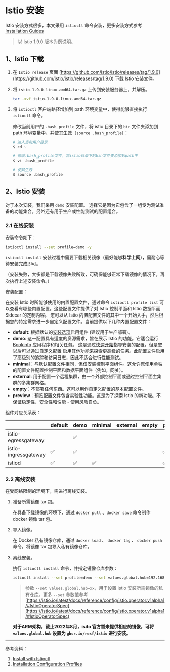 # Istio 安装

Istio 安装方式很多，本文采用 `istioctl` 命令安装，更多安装方式参考 [Installation Guides](https://istio.io/latest/docs/setup/install/)

> 以 Istio 1.9.0 版本为例说明。

## 1、Istio 下载

1. 在 `Istio release` 页面 [https://github.com/istio/istio/releases/tag/1.9.0](https://github.com/istio/istio/releases/tag/1.9.0) 下载 Istio 安装文件。

2. 将 `istio-1.9.0-linux-amd64.tar.gz` 上传到安装服务器上，并解压。

   ```sh
   tar -xvf istio-1.9.0-linux-amd64.tar.gz
   ```

3. 将 `istioctl` 客户端路径增加到 path 环境变量中，使得能够直接执行 `istioctl` 命令。

   修改当前用户的 `.bash_profile` 文件，将 istio 目录下的 `bin` 文件夹添加到 path 环境变量中，并使其生效（`source .bash_profile`）：

   ```sh
   # 进入当前用户目录
   $ cd ~

   # 修改.bash_profile文件，将istio目录下的bin文件夹添加到path中
   $ vi .bash_profile

   # 使其生效
   $ source .bash_profile
   ```

## 2、Istio 安装

对于本次安装，我们采用 `demo` 安装配置。 选择它是因为它包含了一组专为测试准备的功能集合，另外还有用于生产或性能测试的配置组合。

### 2.1 在线安装

安装命令如下：

```sh
istioctl install --set profile=demo -y
```

`istioctl install` 安装过程中需要下载相关镜像（最好能够**科学上网**），需耐心等待安装完成即可。

（安装失败，大多都是下载镜像失败所致，可确保能够正常下载镜像的情况下，再次执行上述安装命令。）

安装配置：

在安装 Istio 时所能够使用的内置配置文件，通过命令 `istioctl profile list` 可以查看有哪些内置配置。这些配置文件提供了对 Istio 控制平面和 Istio 数据平面 Sidecar 的定制内容。 您可以从 Istio 内置配置文件的其中一个开始入手，然后根据您的特定需求进一步自定义配置文件。当前提供以下几种内置配置文件：

- **default**: 根据默认的[安装选项](https://istio.io/latest/docs/reference/config/installation-options/)启用组件 (建议用于生产部署)。
- **demo**: 这一配置具有适度的资源需求，旨在展示 Istio 的功能。它适合运行 [Bookinfo](https://istio.io/latest/zh/docs/examples/bookinfo/) 应用程序和相关任务。 这是通过[快速开始](https://istio.io/latest/zh/docs/setup/getting-started/)指导安装的配置，但是您以后可以通过[自定义配置](https://istio.io/latest/zh/docs/setup/install/istioctl/#customizing-the-configuration) 启用其他功能来探索更高级的任务。此配置文件启用了高级别的追踪和访问日志，因此不适合进行性能测试。
- **minimal**：与默认配置文件相同，但仅安装控制平面组件。这允许您使用单独的配置文件配置控制平面和数据平面组件（例如，网关）。
- **external**: 用于配置一个远程集群，由一个外部控制平面或通过控制平面主集群的多集群网格。
- **empty**：不部署任何东西。这可以用作自定义配置的基本配置文件。
- **preview**：预览配置文件包含实验性功能。这是为了探索 Istio 的新功能。不保证稳定性、安全性和性能 - 使用风险自负。

组件对应关系表：

|  | default | demo | minimal  | external | empty | preview |
| --- | --- | --- | --- | --- | ---  | --- |
| istio-egressgateway | | ✅  | | | | |
| istio-ingressgateway | ✅  | ✅  | | | | ✅  |
| istiod | ✅  | ✅  | ✅  | | | ✅  |

### 2.2 离线安装

在受网络限制的环境下，需进行离线安装。

1. 准备所需镜像 tar 包。

   在具备下载镜像的环境下，通过 `docker pull` 、`docker save` 命令制作 docker 镜像 tar 包。

2. 导入镜像。

   在 Docker 私有镜像仓库，通过 `docker load` 、 `docker tag` 、 `docker push` 命令，将镜像 tar 包导入私有镜像仓库。

3. 离线安装。

   执行 `istioctl install` 命令，并指定镜像仓库参数：

   ```sh
   istioctl install --set profile=demo --set values.global.hub=192.168.161.100/istio -y
   ```

   > 参数 `--set values.global.hub=xx`，用于设置 istio 安装所需镜像的私有仓库。更多 `--set` 参数值参考[https://istio.io/latest/docs/reference/config/istio.operator.v1alpha1/#IstioOperatorSpec](https://istio.io/latest/docs/reference/config/istio.operator.v1alpha1/#IstioOperatorSpec)

   **对于ARM架构，截止2022年8月，isito 官方暂未提供相应的镜像，可将 `values.global.hub` 设置为 `ghcr.io/resf/istio` 进行安装。**

---

参考资料：

1. [Install with Istioctl](https://istio.io/latest/docs/setup/install/istioctl/)
2. [Installation Configuration Profiles
](https://istio.io/latest/docs/setup/additional-setup/config-profiles/)
